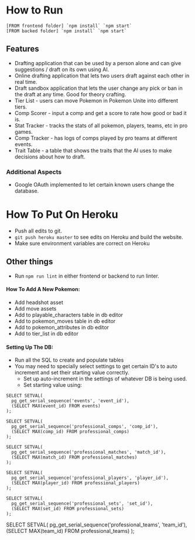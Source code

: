 # How to Run

```
[FROM frontend folder] `npm install` `npm start`
[FROM backed folder] `npm install` `npm start`
```

## Features
- Drafting application that can be used by a person alone and can give suggestions / draft on its own using AI.
- Online drafting application that lets two users draft against each other in real time.
- Draft sandbox application that lets the user change any pick or ban in the draft at any time. Good for theory crafting.
- Tier List - users can move Pokemon in Pokemon Unite into different tiers.
- Comp Scorer - input a comp and get a score to rate how good or bad it is.
- Stat Tracker - tracks the stats of all pokemon, players, teams, etc in pro games.
- Comp Tracker - has logs of comps played by pro teams at different events.
- Trait Table - a table that shows the traits that the AI uses to make decisions about how to draft. 

### Additional Aspects
- Google OAuth implemented to let certain known users change the database.

# How To Put On Heroku

- Push all edits to git.
- `git push heroku master` to see edits on Heroku and build the website.
- Make sure environment variables are correct on Heroku

## Other things

- Run `npm run lint` in either frontend or backend to run linter.

#### How To Add A New Pokemon:

- Add headshot asset
- Add move assets
- Add to playable_characters table in db editor
- Add to pokemon_moves table in db editor
- Add to pokemon_attributes in db editor
- Add to tier_list in db editor

#### Setting Up The DB:

- Run all the SQL to create and populate tables
- You may need to specially select settings to get certain ID's to auto increment and set their starting value correctly.
    - Set up auto-increment in the settings of whatever DB is being used.
    - Set starting value using:
```
SELECT SETVAL(
  pg_get_serial_sequence('events', 'event_id'),
  (SELECT MAX(event_id) FROM events)
);
```
```
SELECT SETVAL(
  pg_get_serial_sequence('professional_comps', 'comp_id'),
  (SELECT MAX(comp_id) FROM professional_comps)
);
```
```
SELECT SETVAL(
  pg_get_serial_sequence('professional_matches', 'match_id'),
  (SELECT MAX(match_id) FROM professional_matches)
);
```
```
SELECT SETVAL(
  pg_get_serial_sequence('professional_players', 'player_id'),
  (SELECT MAX(player_id) FROM professional_players)
);
```
```
SELECT SETVAL(
  pg_get_serial_sequence('professional_sets', 'set_id'),
  (SELECT MAX(set_id) FROM professional_sets)
);
```
SELECT SETVAL(
  pg_get_serial_sequence('professional_teams', 'team_id'),
  (SELECT MAX(team_id) FROM professional_teams)
);
```